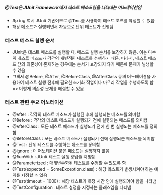 ##### @Test은 JUnit Framework에서 테스트 메소드임을 나타내는 어노테이션임

- Spring 역시 JUnit 기반이므로 @Test를 사용하여 테스트 코드를 작성할 수 있음
- 해당 메소드가 실행되면서 자동으로 단위 테스트가 진행됨

### 테스트 메소드 실행 순서

- JUnit은 테스트 메소드를 실행할 때, 메소드 실행 순서를 보장하지 않음. 이는 다수의 테스트 메소드가 각각의 개별적인 테스트를 수행하기 때문. 따라서, 테스트 메소드 간의 의존성이 존재하는 경우에는 순서가 보장되지 않기 때문에 문제가 발생할 수 있음
- 그래서 @Before, @After, @BeforeClass, @AfterClass 등의 어노테이션을 사용하여 테스트 실행 전후에 필요한 초기화 작업이나 마무리 작업을 수행하도록 함 => 이렇게 의존성 문제를 해결할 수 있음

### 테스트 관련 주요 어노테이션
- @After : 각각의 테스트 메소드가 실행된 후에 실행되는 메소드를 의미함
- @Before : 각각의 테스트 메소드가 실행되기 전에 실행되는 메소드를 의미함
- @AfterClass : 모든 테스트 메소드가 실행되기 전에 한 번 실행되는 메소드를 정의함
- @BeforeClass : 모든 테스트 메소드가 실행되기 전에 실행되는 메소드를 의미함
- @Test : 단위 테스트를 수행하는 메소드를 정의함
- @ignore : 이 어노테이션 붙은 메소드는 실행하지 않음
- @RunWith : JUnit 테스트 실행 방법을 지정함
- @Parameterized : 매개변수화된 테스트를 수행할 수 있도록 함
- @Test(expected = SomeException.class) : 해당 테스트가 발생시켜야 하는 예외를 지정할 수 있음
- @Test(timeout = 1000) : 해당 테스트가 특정 시간 안에 실행되어야 함을 나타냄
- @TestConfiguration : 테스트 설정을 지정하는 클래스임을 나타냄






